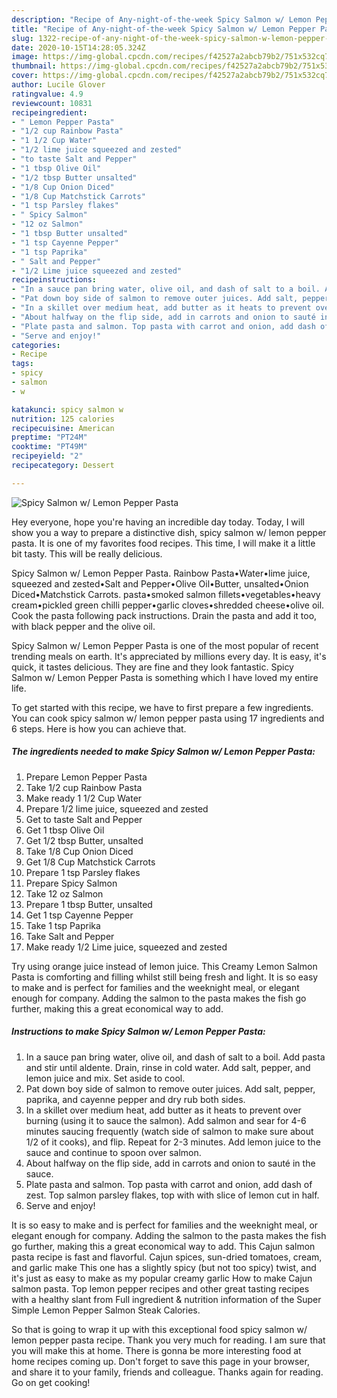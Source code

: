 ```yaml
---
description: "Recipe of Any-night-of-the-week Spicy Salmon w/ Lemon Pepper Pasta"
title: "Recipe of Any-night-of-the-week Spicy Salmon w/ Lemon Pepper Pasta"
slug: 1322-recipe-of-any-night-of-the-week-spicy-salmon-w-lemon-pepper-pasta
date: 2020-10-15T14:28:05.324Z
image: https://img-global.cpcdn.com/recipes/f42527a2abcb79b2/751x532cq70/spicy-salmon-w-lemon-pepper-pasta-recipe-main-photo.jpg
thumbnail: https://img-global.cpcdn.com/recipes/f42527a2abcb79b2/751x532cq70/spicy-salmon-w-lemon-pepper-pasta-recipe-main-photo.jpg
cover: https://img-global.cpcdn.com/recipes/f42527a2abcb79b2/751x532cq70/spicy-salmon-w-lemon-pepper-pasta-recipe-main-photo.jpg
author: Lucile Glover
ratingvalue: 4.9
reviewcount: 10831
recipeingredient:
- " Lemon Pepper Pasta"
- "1/2 cup Rainbow Pasta"
- "1 1/2 Cup Water"
- "1/2 lime juice squeezed and zested"
- "to taste Salt and Pepper"
- "1 tbsp Olive Oil"
- "1/2 tbsp Butter unsalted"
- "1/8 Cup Onion Diced"
- "1/8 Cup Matchstick Carrots"
- "1 tsp Parsley flakes"
- " Spicy Salmon"
- "12 oz Salmon"
- "1 tbsp Butter unsalted"
- "1 tsp Cayenne Pepper"
- "1 tsp Paprika"
- " Salt and Pepper"
- "1/2 Lime juice squeezed and zested"
recipeinstructions:
- "In a sauce pan bring water, olive oil, and dash of salt to a boil. Add pasta and stir until aldente. Drain, rinse in cold water. Add salt, pepper, and lemon juice and mix. Set aside to cool."
- "Pat down boy side of salmon to remove outer juices. Add salt, pepper, paprika, and cayenne pepper and dry rub both sides."
- "In a skillet over medium heat, add butter as it heats to prevent over burning (using it to sauce the salmon). Add salmon and sear for 4-6 minutes saucing frequently (watch side of salmon to make sure about 1/2 of it cooks), and flip. Repeat for 2-3 minutes. Add lemon juice to the sauce and continue to spoon over salmon."
- "About halfway on the flip side, add in carrots and onion to sauté in the sauce."
- "Plate pasta and salmon. Top pasta with carrot and onion, add dash of zest. Top salmon parsley flakes, top with with slice of lemon cut in half."
- "Serve and enjoy!"
categories:
- Recipe
tags:
- spicy
- salmon
- w

katakunci: spicy salmon w 
nutrition: 125 calories
recipecuisine: American
preptime: "PT24M"
cooktime: "PT49M"
recipeyield: "2"
recipecategory: Dessert

---
```



![Spicy Salmon w/ Lemon Pepper Pasta](https://img-global.cpcdn.com/recipes/f42527a2abcb79b2/751x532cq70/spicy-salmon-w-lemon-pepper-pasta-recipe-main-photo.jpg)

Hey everyone, hope you're having an incredible day today. Today, I will show you a way to prepare a distinctive dish, spicy salmon w/ lemon pepper pasta. It is one of my favorites food recipes. This time, I will make it a little bit tasty. This will be really delicious.

Spicy Salmon w/ Lemon Pepper Pasta. Rainbow Pasta•Water•lime juice, squeezed and zested•Salt and Pepper•Olive Oil•Butter, unsalted•Onion Diced•Matchstick Carrots. pasta•smoked salmon fillets•vegetables•heavy cream•pickled green chilli pepper•garlic cloves•shredded cheese•olive oil. Cook the pasta following pack instructions. Drain the pasta and add it too, with black pepper and the olive oil.

Spicy Salmon w/ Lemon Pepper Pasta is one of the most popular of recent trending meals on earth. It's appreciated by millions every day. It is easy, it's quick, it tastes delicious. They are fine and they look fantastic. Spicy Salmon w/ Lemon Pepper Pasta is something which I have loved my entire life.


To get started with this recipe, we have to first prepare a few ingredients. You can cook spicy salmon w/ lemon pepper pasta using 17 ingredients and 6 steps. Here is how you can achieve that.

<!--inarticleads1-->

##### The ingredients needed to make Spicy Salmon w/ Lemon Pepper Pasta:

1. Prepare  Lemon Pepper Pasta
1. Take 1/2 cup Rainbow Pasta
1. Make ready 1 1/2 Cup Water
1. Prepare 1/2 lime juice, squeezed and zested
1. Get to taste Salt and Pepper
1. Get 1 tbsp Olive Oil
1. Get 1/2 tbsp Butter, unsalted
1. Take 1/8 Cup Onion Diced
1. Get 1/8 Cup Matchstick Carrots
1. Prepare 1 tsp Parsley flakes
1. Prepare  Spicy Salmon
1. Take 12 oz Salmon
1. Prepare 1 tbsp Butter, unsalted
1. Get 1 tsp Cayenne Pepper
1. Take 1 tsp Paprika
1. Take  Salt and Pepper
1. Make ready 1/2 Lime juice, squeezed and zested


Try using orange juice instead of lemon juice. This Creamy Lemon Salmon Pasta is comforting and filling whilst still being fresh and light. It is so easy to make and is perfect for families and the weeknight meal, or elegant enough for company. Adding the salmon to the pasta makes the fish go further, making this a great economical way to add. 

<!--inarticleads2-->

##### Instructions to make Spicy Salmon w/ Lemon Pepper Pasta:

1. In a sauce pan bring water, olive oil, and dash of salt to a boil. Add pasta and stir until aldente. Drain, rinse in cold water. Add salt, pepper, and lemon juice and mix. Set aside to cool.
1. Pat down boy side of salmon to remove outer juices. Add salt, pepper, paprika, and cayenne pepper and dry rub both sides.
1. In a skillet over medium heat, add butter as it heats to prevent over burning (using it to sauce the salmon). Add salmon and sear for 4-6 minutes saucing frequently (watch side of salmon to make sure about 1/2 of it cooks), and flip. Repeat for 2-3 minutes. Add lemon juice to the sauce and continue to spoon over salmon.
1. About halfway on the flip side, add in carrots and onion to sauté in the sauce.
1. Plate pasta and salmon. Top pasta with carrot and onion, add dash of zest. Top salmon parsley flakes, top with with slice of lemon cut in half.
1. Serve and enjoy!


It is so easy to make and is perfect for families and the weeknight meal, or elegant enough for company. Adding the salmon to the pasta makes the fish go further, making this a great economical way to add. This Cajun salmon pasta recipe is fast and flavorful. Cajun spices, sun-dried tomatoes, cream, and garlic make This one has a slightly spicy (but not too spicy) twist, and it&#39;s just as easy to make as my popular creamy garlic How to make Cajun salmon pasta. Top lemon pepper recipes and other great tasting recipes with a healthy slant from Full ingredient &amp; nutrition information of the Super Simple Lemon Pepper Salmon Steak Calories. 

So that is going to wrap it up with this exceptional food spicy salmon w/ lemon pepper pasta recipe. Thank you very much for reading. I am sure that you will make this at home. There is gonna be more interesting food at home recipes coming up. Don't forget to save this page in your browser, and share it to your family, friends and colleague. Thanks again for reading. Go on get cooking!
